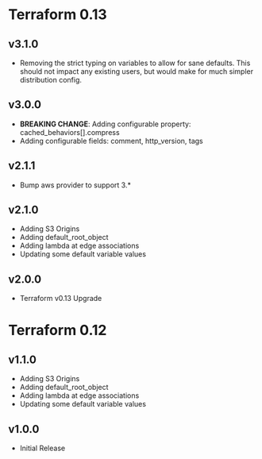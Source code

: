 # Terraform 0.13

## v3.1.0

- Removing the strict typing on variables to allow for sane defaults.
  This should not impact any existing users, but would make for much simpler
  distribution config.

## v3.0.0

- **BREAKING CHANGE**: Adding configurable property: cached_behaviors[].compress
- Adding configurable fields: comment, http_version, tags

## v2.1.1

- Bump aws provider to support 3.*

## v2.1.0

- Adding S3 Origins
- Adding default_root_object
- Adding lambda at edge associations
- Updating some default variable values

## v2.0.0

- Terraform v0.13 Upgrade

# Terraform 0.12

## v1.1.0

- Adding S3 Origins
- Adding default_root_object
- Adding lambda at edge associations
- Updating some default variable values

## v1.0.0

- Initial Release
